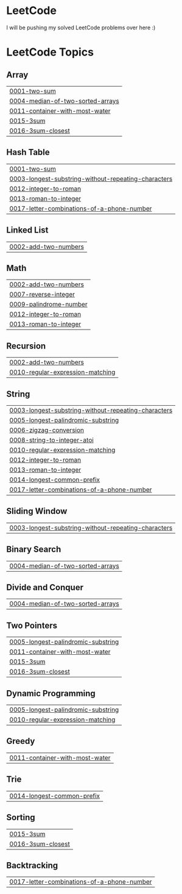 # LeetCode
I will be pushing my solved LeetCode problems over here :)

<!---LeetCode Topics Start-->
# LeetCode Topics
## Array
|  |
| ------- |
| [0001-two-sum](https://github.com/luffy-2606/LeetCode/tree/master/0001-two-sum) |
| [0004-median-of-two-sorted-arrays](https://github.com/luffy-2606/LeetCode/tree/master/0004-median-of-two-sorted-arrays) |
| [0011-container-with-most-water](https://github.com/luffy-2606/LeetCode/tree/master/0011-container-with-most-water) |
| [0015-3sum](https://github.com/luffy-2606/LeetCode/tree/master/0015-3sum) |
| [0016-3sum-closest](https://github.com/luffy-2606/LeetCode/tree/master/0016-3sum-closest) |
## Hash Table
|  |
| ------- |
| [0001-two-sum](https://github.com/luffy-2606/LeetCode/tree/master/0001-two-sum) |
| [0003-longest-substring-without-repeating-characters](https://github.com/luffy-2606/LeetCode/tree/master/0003-longest-substring-without-repeating-characters) |
| [0012-integer-to-roman](https://github.com/luffy-2606/LeetCode/tree/master/0012-integer-to-roman) |
| [0013-roman-to-integer](https://github.com/luffy-2606/LeetCode/tree/master/0013-roman-to-integer) |
| [0017-letter-combinations-of-a-phone-number](https://github.com/luffy-2606/LeetCode/tree/master/0017-letter-combinations-of-a-phone-number) |
## Linked List
|  |
| ------- |
| [0002-add-two-numbers](https://github.com/luffy-2606/LeetCode/tree/master/0002-add-two-numbers) |
## Math
|  |
| ------- |
| [0002-add-two-numbers](https://github.com/luffy-2606/LeetCode/tree/master/0002-add-two-numbers) |
| [0007-reverse-integer](https://github.com/luffy-2606/LeetCode/tree/master/0007-reverse-integer) |
| [0009-palindrome-number](https://github.com/luffy-2606/LeetCode/tree/master/0009-palindrome-number) |
| [0012-integer-to-roman](https://github.com/luffy-2606/LeetCode/tree/master/0012-integer-to-roman) |
| [0013-roman-to-integer](https://github.com/luffy-2606/LeetCode/tree/master/0013-roman-to-integer) |
## Recursion
|  |
| ------- |
| [0002-add-two-numbers](https://github.com/luffy-2606/LeetCode/tree/master/0002-add-two-numbers) |
| [0010-regular-expression-matching](https://github.com/luffy-2606/LeetCode/tree/master/0010-regular-expression-matching) |
## String
|  |
| ------- |
| [0003-longest-substring-without-repeating-characters](https://github.com/luffy-2606/LeetCode/tree/master/0003-longest-substring-without-repeating-characters) |
| [0005-longest-palindromic-substring](https://github.com/luffy-2606/LeetCode/tree/master/0005-longest-palindromic-substring) |
| [0006-zigzag-conversion](https://github.com/luffy-2606/LeetCode/tree/master/0006-zigzag-conversion) |
| [0008-string-to-integer-atoi](https://github.com/luffy-2606/LeetCode/tree/master/0008-string-to-integer-atoi) |
| [0010-regular-expression-matching](https://github.com/luffy-2606/LeetCode/tree/master/0010-regular-expression-matching) |
| [0012-integer-to-roman](https://github.com/luffy-2606/LeetCode/tree/master/0012-integer-to-roman) |
| [0013-roman-to-integer](https://github.com/luffy-2606/LeetCode/tree/master/0013-roman-to-integer) |
| [0014-longest-common-prefix](https://github.com/luffy-2606/LeetCode/tree/master/0014-longest-common-prefix) |
| [0017-letter-combinations-of-a-phone-number](https://github.com/luffy-2606/LeetCode/tree/master/0017-letter-combinations-of-a-phone-number) |
## Sliding Window
|  |
| ------- |
| [0003-longest-substring-without-repeating-characters](https://github.com/luffy-2606/LeetCode/tree/master/0003-longest-substring-without-repeating-characters) |
## Binary Search
|  |
| ------- |
| [0004-median-of-two-sorted-arrays](https://github.com/luffy-2606/LeetCode/tree/master/0004-median-of-two-sorted-arrays) |
## Divide and Conquer
|  |
| ------- |
| [0004-median-of-two-sorted-arrays](https://github.com/luffy-2606/LeetCode/tree/master/0004-median-of-two-sorted-arrays) |
## Two Pointers
|  |
| ------- |
| [0005-longest-palindromic-substring](https://github.com/luffy-2606/LeetCode/tree/master/0005-longest-palindromic-substring) |
| [0011-container-with-most-water](https://github.com/luffy-2606/LeetCode/tree/master/0011-container-with-most-water) |
| [0015-3sum](https://github.com/luffy-2606/LeetCode/tree/master/0015-3sum) |
| [0016-3sum-closest](https://github.com/luffy-2606/LeetCode/tree/master/0016-3sum-closest) |
## Dynamic Programming
|  |
| ------- |
| [0005-longest-palindromic-substring](https://github.com/luffy-2606/LeetCode/tree/master/0005-longest-palindromic-substring) |
| [0010-regular-expression-matching](https://github.com/luffy-2606/LeetCode/tree/master/0010-regular-expression-matching) |
## Greedy
|  |
| ------- |
| [0011-container-with-most-water](https://github.com/luffy-2606/LeetCode/tree/master/0011-container-with-most-water) |
## Trie
|  |
| ------- |
| [0014-longest-common-prefix](https://github.com/luffy-2606/LeetCode/tree/master/0014-longest-common-prefix) |
## Sorting
|  |
| ------- |
| [0015-3sum](https://github.com/luffy-2606/LeetCode/tree/master/0015-3sum) |
| [0016-3sum-closest](https://github.com/luffy-2606/LeetCode/tree/master/0016-3sum-closest) |
## Backtracking
|  |
| ------- |
| [0017-letter-combinations-of-a-phone-number](https://github.com/luffy-2606/LeetCode/tree/master/0017-letter-combinations-of-a-phone-number) |
<!---LeetCode Topics End-->